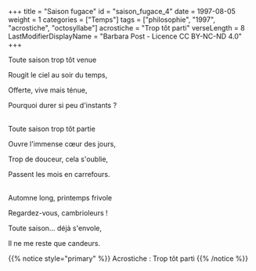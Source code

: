 +++
title = "Saison fugace"
id = "saison_fugace_4"
date = 1997-08-05
weight = 1
categories = ["Temps"]
tags = ["philosophie", "1997", "acrostiche", "octosyllabe"]
acrostiche = "Trop tôt parti"
verseLength = 8
LastModifierDisplayName = "Barbara Post - Licence CC BY-NC-ND 4.0"
+++

Toute saison trop tôt venue

Rougit le ciel au soir du temps,

Offerte, vive mais ténue,

Pourquoi durer si peu d'instants ?

 \
Toute saison trop tôt partie

Ouvre l'immense cœur des jours,

Trop de douceur, cela s'oublie,

Passent les mois en carrefours.

 \
Automne long, printemps frivole

Regardez-vous, cambrioleurs !

Toute saison... déjà s'envole,

Il ne me reste que candeurs.

{{% notice style="primary" %}}
Acrostiche : Trop tôt parti
{{% /notice %}}
